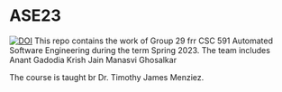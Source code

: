 # ASE23
[![DOI](https://zenodo.org/badge/591017365.svg)](https://zenodo.org/badge/latestdoi/591017365)
This repo contains the work of Group 29 frr CSC 591 Automated Software Engineering during the term Spring 2023.
The team includes 
Anant Gadodia
Krish Jain
Manasvi  Ghosalkar

The course is taught br Dr. Timothy James Menziez.
